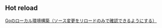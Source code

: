 ## Hot reload

[Goのローカル環境構築（ソース変更をリロードのみで確認できるようにする）](https://qiita.com/masa7351/items/63a4d3c834747cab867c)
